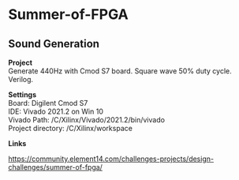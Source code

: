 # Summer-of-FPGA
## Sound Generation

**Project**<br />
Generate 440Hz with Cmod S7 board. Square wave 50% duty cycle. Verilog.  

**Settings**<br />
Board: Digilent Cmod S7<br />
IDE: Vivado 2021.2 on Win 10<br />
Vivado Path: /C/Xilinx/Vivado/2021.2/bin/vivado<br />
Project directory: /C/Xilinx/workspace<br />

**Links**<br />

https://community.element14.com/challenges-projects/design-challenges/summer-of-fpga/
